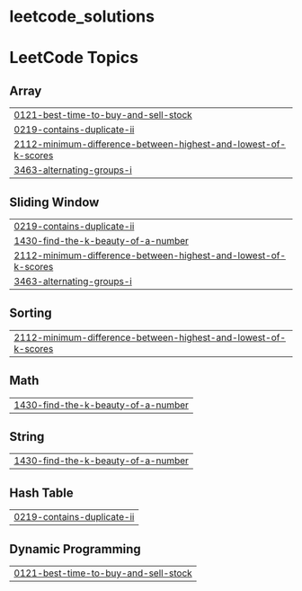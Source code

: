 # leetcode_solutions
<!---LeetCode Topics Start-->
# LeetCode Topics
## Array
|  |
| ------- |
| [0121-best-time-to-buy-and-sell-stock](https://github.com/kalkidan-teklay/leetcode_solutions/tree/master/0121-best-time-to-buy-and-sell-stock) |
| [0219-contains-duplicate-ii](https://github.com/kalkidan-teklay/leetcode_solutions/tree/master/0219-contains-duplicate-ii) |
| [2112-minimum-difference-between-highest-and-lowest-of-k-scores](https://github.com/kalkidan-teklay/leetcode_solutions/tree/master/2112-minimum-difference-between-highest-and-lowest-of-k-scores) |
| [3463-alternating-groups-i](https://github.com/kalkidan-teklay/leetcode_solutions/tree/master/3463-alternating-groups-i) |
## Sliding Window
|  |
| ------- |
| [0219-contains-duplicate-ii](https://github.com/kalkidan-teklay/leetcode_solutions/tree/master/0219-contains-duplicate-ii) |
| [1430-find-the-k-beauty-of-a-number](https://github.com/kalkidan-teklay/leetcode_solutions/tree/master/1430-find-the-k-beauty-of-a-number) |
| [2112-minimum-difference-between-highest-and-lowest-of-k-scores](https://github.com/kalkidan-teklay/leetcode_solutions/tree/master/2112-minimum-difference-between-highest-and-lowest-of-k-scores) |
| [3463-alternating-groups-i](https://github.com/kalkidan-teklay/leetcode_solutions/tree/master/3463-alternating-groups-i) |
## Sorting
|  |
| ------- |
| [2112-minimum-difference-between-highest-and-lowest-of-k-scores](https://github.com/kalkidan-teklay/leetcode_solutions/tree/master/2112-minimum-difference-between-highest-and-lowest-of-k-scores) |
## Math
|  |
| ------- |
| [1430-find-the-k-beauty-of-a-number](https://github.com/kalkidan-teklay/leetcode_solutions/tree/master/1430-find-the-k-beauty-of-a-number) |
## String
|  |
| ------- |
| [1430-find-the-k-beauty-of-a-number](https://github.com/kalkidan-teklay/leetcode_solutions/tree/master/1430-find-the-k-beauty-of-a-number) |
## Hash Table
|  |
| ------- |
| [0219-contains-duplicate-ii](https://github.com/kalkidan-teklay/leetcode_solutions/tree/master/0219-contains-duplicate-ii) |
## Dynamic Programming
|  |
| ------- |
| [0121-best-time-to-buy-and-sell-stock](https://github.com/kalkidan-teklay/leetcode_solutions/tree/master/0121-best-time-to-buy-and-sell-stock) |
<!---LeetCode Topics End-->